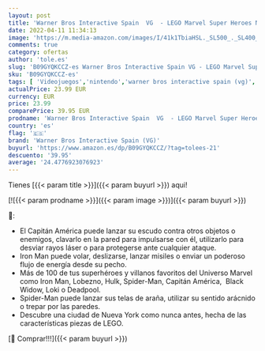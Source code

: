 ```yaml
---
layout: post
title: 'Warner Bros Interactive Spain  VG  - LEGO Marvel Super Heroes Nintendo Switch'
date: 2022-04-11 11:34:13
image: 'https://m.media-amazon.com/images/I/41k1TbiaHSL._SL500_._SL400_.jpg'
comments: true
category: ofertas
author: 'tole.es'
slug: 'B09GYQKCCZ-es Warner Bros Interactive Spain VG - LEGO Marvel Super...'
sku: 'B09GYQKCCZ-es'
tags: [ 'Videojuegos','nintendo','warner bros interactive spain (vg)', ]
actualPrice: 23.99 EUR
currency: EUR
price: 23.99
comparePrice: 39.95 EUR
prodname: 'Warner Bros Interactive Spain  VG  - LEGO Marvel Super Heroes Nintendo Switch'
country: 'es'
flag: '🇪🇸'
brand: 'Warner Bros Interactive Spain (VG)'
buyurl: 'https://www.amazon.es/dp/B09GYQKCCZ/?tag=tolees-21'
descuento: '39.95'
average: '24.4776923076923'
---
```


Tienes [{{< param title >}}]({{< param buyurl >}}) aqui!

[![{{< param prodname >}}]({{< param image >}})]({{< param buyurl >}})

🔎:

- El Capitán América puede lanzar su escudo contra otros objetos o enemigos, clavarlo en la pared para impulsarse con él, utilizarlo para desviar rayos láser o para protegerse ante cualquier ataque.
- Iron Man puede volar, deslizarse, lanzar misiles o enviar un poderoso flujo de energía desde su pecho.
- Más de 100 de tus superhéroes y villanos favoritos del Universo Marvel como Iron Man, Lobezno, Hulk, Spider-Man, Capitán América,  Black Widow, Loki o Deadpool.
- Spider-Man puede lanzar sus telas de araña, utilizar su sentido arácnido o trepar por las paredes.
- Descubre una ciudad de Nueva York como nunca antes, hecha de las características piezas de LEGO.

[🛒 Comprar!!!]({{< param buyurl >}})
